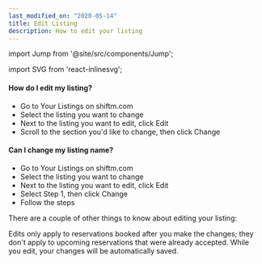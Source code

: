 ```yaml
---
last_modified_on: "2020-05-14"
title: Edit Listing
description: How to edit your listing
---
```


import Jump from '@site/src/components/Jump';

import SVG from 'react-inlinesvg';

#### How do I edit my listing?

* Go to Your Listings on shiftm.com
* Select the listing you want to change
* Next to the listing you want to edit, click Edit
* Scroll to the section you'd like to change, then click Change


#### Can I change my listing name?

* Go to Your Listings on shiftm.com
* Select the listing you want to change
* Next to the listing you want to edit, click Edit
* Select Step 1, then click Change
* Follow the steps

There are a couple of other things to know about editing your listing:

Edits only apply to reservations booked after you make the changes; they don't apply to upcoming reservations that were already accepted.
While you edit, your changes will be automatically saved.


[docs.strategies#daemon]: /docs/setup/deployment/strategies/#daemon
[docs.strategies#sidecar]: /docs/setup/deployment/strategies/#sidecar
[urls.rust]: https://www.rust-lang.org/
[urls.vector_performance]: https://shiftm.com/#performance


[docs.installation]: /docs/setup/installation/
[docs.process-management#flags]: /docs/administration/process-management/#flags
[docs.process-management#starting]: /docs/administration/process-management/#starting
[docs.reference.env-vars]: /docs/reference/env-vars/
[docs.reference.templating]: /docs/reference/templating/
[docs.reference]: /docs/reference/
[urls.globbing]: https://en.wikipedia.org/wiki/Glob_(programming)
[urls.strptime_specifiers]: https://docs.rs/chrono/0.4.11/chrono/format/strftime/index.html#specifiers
[urls.toml]: https://github.com/toml-lang/toml
